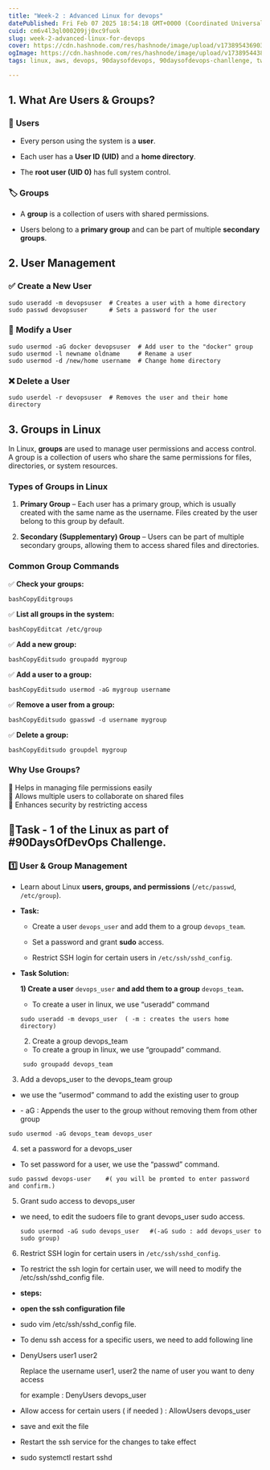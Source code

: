 ```yaml
---
title: "Week-2 : Advanced Linux for devops"
datePublished: Fri Feb 07 2025 18:54:18 GMT+0000 (Coordinated Universal Time)
cuid: cm6v4l3ql000209jj0xc9fuok
slug: week-2-advanced-linux-for-devops
cover: https://cdn.hashnode.com/res/hashnode/image/upload/v1738954369037/a6eb72a1-1ce0-42da-b598-4a154399edbb.gif
ogImage: https://cdn.hashnode.com/res/hashnode/image/upload/v1738954438671/233064d3-f454-45c2-91a9-6655b28b210f.jpeg
tags: linux, aws, devops, 90daysofdevops, 90daysofdevops-chanllenge, tws

---
```


## **1\. What Are Users & Groups?**

### 👤 **Users**

* Every person using the system is a **user**.
    
* Each user has a **User ID (UID)** and a **home directory**.
    
* The **root user (UID 0)** has full system control.
    

### 🏷️ **Groups**

* A **group** is a collection of users with shared permissions.
    
* Users belong to a **primary group** and can be part of multiple **secondary groups**.
    

## **2\. User Management**

### ✅ **Create a New User**

```plaintext
sudo useradd -m devopsuser  # Creates a user with a home directory
sudo passwd devopsuser      # Sets a password for the user
```

### 🔄 **Modify a User**

```plaintext
sudo usermod -aG docker devopsuser  # Add user to the "docker" group
sudo usermod -l newname oldname     # Rename a user
sudo usermod -d /new/home username  # Change home directory
```

### ❌ **Delete a User**

```plaintext
sudo userdel -r devopsuser  # Removes the user and their home directory
```

## 3\. Groups in Linux

In Linux, **groups** are used to manage user permissions and access control. A group is a collection of users who share the same permissions for files, directories, or system resources.

### **Types of Groups in Linux**

1. **Primary Group** – Each user has a primary group, which is usually created with the same name as the username. Files created by the user belong to this group by default.
    
2. **Secondary (Supplementary) Group** – Users can be part of multiple secondary groups, allowing them to access shared files and directories.
    

### **Common Group Commands**

✅ **Check your groups:**

```plaintext
bashCopyEditgroups
```

✅ **List all groups in the system:**

```plaintext
bashCopyEditcat /etc/group
```

✅ **Add a new group:**

```plaintext
bashCopyEditsudo groupadd mygroup
```

✅ **Add a user to a group:**

```plaintext
bashCopyEditsudo usermod -aG mygroup username
```

✅ **Remove a user from a group:**

```plaintext
bashCopyEditsudo gpasswd -d username mygroup
```

✅ **Delete a group:**

```plaintext
bashCopyEditsudo groupdel mygroup
```

### **Why Use Groups?**

🔹 Helps in managing file permissions easily  
🔹 Allows multiple users to collaborate on shared files  
🔹 Enhances security by restricting access

## 📌Task - 1 of the Linux as part of #90DaysOfDevOps Challenge.

### **1️⃣ User & Group Management**

* Learn about Linux **users, groups, and permissions** (`/etc/passwd`, `/etc/group`).
    
* **Task:**
    
    * Create a user `devops_user` and add them to a group `devops_team`.
        
    * Set a password and grant **sudo** access.
        
    * Restrict SSH login for certain users in `/etc/ssh/sshd_config`.
        
* **Task Solution:**
    
    **1) Create a user** `devops_user` **and add them to a group** `devops_team`**.**
    
    * To create a user in linux, we use “useradd” command
        
    
    ```plaintext
    sudo useradd -m devops_user  ( -m : creates the users home directory)
    ```
    
    2) Create a group devops\_team
    
    * To create a group in linux, we use “groupadd” command.
        

```plaintext
    sudo groupadd devops_team
```

3) Add a devops\_user to the devops\_team group

* we use the “usermod” command to add the existing user to group
    
* \- aG : Appends the user to the group without removing them from other group
    

```plaintext
sudo usermod -aG devops_team devops_user 
```

4) set a password for a devops\_user

* To set password for a user, we use the “passwd” command.
    

```plaintext
sudo passwd devops-user    #( you will be promted to enter password and confirm.)
```

5) Grant sudo access to devops\_user

* we need, to edit the sudoers file to grant devops\_user sudo access.
    
    ```plaintext
    sudo usermod -aG sudo devops_user   #(-aG sudo : add devops_user to sudo group) 
    ```
    

6) Restrict SSH login for certain users in `/etc/ssh/sshd_config`.

* To restrict the ssh login for certain user, we will need to modify the /etc/ssh/sshd\_config file.
    
* **steps:**
    
* **open the ssh configuration file**
    
* sudo vim /etc/ssh/sshd\_config file.
    
* To denu ssh access for a specific users, we need to add following line
    
* DenyUsers user1 user2
    
    Replace the username user1, user2 the name of user you want to deny access
    
    for example : DenyUsers devops\_user
    
* Allow access for certain users ( if needed ) : AllowUsers devops\_user
    
* save and exit the file
    
* Restart the ssh service for the changes to take effect
    
* sudo systemctl restart sshd